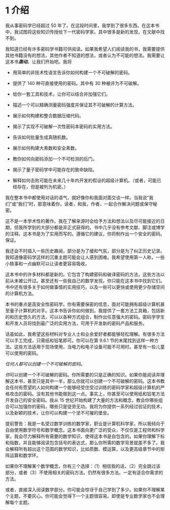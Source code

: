 # 1 介绍

我从事密码学已经超过 50 年了。在这段时间里，我学到了很多东西。在这本书中，我试图将这些知识传授给下一代密码学家。其中很多是新的发现，在文献中找不到。

我知道已经有许多密码学书籍可供阅读。如果我希望人们阅读我的书，我需要提供其他书籍没有的想法，其他作者不知道的想法，或者认为不可能的想法。我需要让这本书***轰动***。让我们开始吧。我将

+   用简单的非技术性语言告诉你如何构建一个不可破解的密码。

+   提供了 140 种可直接使用的密码。其中有 30 种被评为不可破解。

+   给你一套工具和技术，让你可以结合并加强它们。

+   描述一个可以精确测量密码强度并保证其不可破解的计算方法。

+   展示如何构建和整合数据压缩代码。

+   揭示了实现不可破解一次性密码本密码的实用方法。

+   告诉如何批量生成真随机数。

+   展示如何构建大素数和安全素数。

+   教你如何向密码添加一个不可检测的后门。

+   揭示了量子密码学中可能存在的致命缺陷。

+   解释如何击败可能在未来几十年内开发的假设的超级计算机。（或者，可能已经存在，但是被列为机密。）

我在整本书中都使用对话的语气，就好像你和我面对面交谈一样。当我说“我们”或“我们”时，那意味着你，读者，和我，作者，一起合作解决问题或保守秘密。

这不是一本学术性的著作。我在了解来源时会给予方法和想法以及尽可能接近的日期，但我所学到的大部分都是非正式获得的。书中几乎没有参考文献、脚注或博学的注释。这本书是为了实用而写的。遵循它的建议，你将制作出一个安全的密码。保证。

我还会不时插入一些历史趣闻，部分是为了缓和气氛，部分是为了纠正历史记录。我知道像密码学这样的沉重主题可能会让人感到困难。我希望使用第一人称，一些小轶事和一点幽默可以让读者更容易吸收。

这本书中的许多材料都是新的。它包含了构建密码和破译密码的方法，这些方法以前从未被公开过。甚至还有一些我自己的数学发现。你只能在这本书中找到它们。书中还有很多关于如何做事情的实用技巧，以及一些可以更快或使用更少存储空间的计算机方法。

本书的重点是高安全性密码学。你有需要保密的信息，面对可能拥有超级计算机甚至量子计算机的对手。这本书告诉你如何做到。我提供了一套方法工具箱，包括新的和历史悠久的方法，可以以各种方式组合，制作出任意强大的密码。密码学学生和开发人员将找到最广泛的实用方法，可用于开发新的密码产品和服务。

话虽如此，我希望这些材料对专业人士和业余爱好者都能够轻松理解。有很多方法可以手工完成，只需纸和铅笔即可。你可以在第 9.6.1 节的末尾找到这样一种方法。这些方法适用于现场使用，当电力和电子设备可能不可用时。甚至有一些儿童可以使用的密码。

*任何人都可以创建一个不可破解的密码*。

*你*可以创建一个不可破解的密码。你所需要的只是正确的知识。如果你能阅读并理解这本书，甚至只是其中一半，那么你就可以创建一个不可破解的密码。这本书教会任何有愿望的人如何构建一个能够经受住受过训练的密码学家和超级计算机的严格攻击的密码。没有其他书能做到这一点。事实上，你甚至可以使用纸和铅笔方法开发自己的安全密码。我从 15 世纪开始构建了大量的方法和概念，教会你哪些组合可以加强你的密码，哪些只是徒劳无功。我将为你提供一系列经过验证的技术，以及新颖的技术，让你可以构建一个坚不可摧的堡垒。

提前警告：我是一名受过数学训练的数学家，职业是计算机科学家，所以我倾向于自由使用数学符号和数学概念。这本书面向更广泛的受众，不仅仅是工程师和科学家。我会尽力解释所有需要的数学知识，使得这本书是自包含的。如果你理解下标和指数，并且能够阅读包含括号的表达式，那么你所需的数学背景就差不多了。我会解释所有超出这个范围的数学知识，比如质数、模运算，以及更高级章节中的矩阵运算和数学环。

如果你不理解某个数学概念，你有三个选择：（1）相信我的话，（2）完全跳过该部分，或者（3）不使用相关的密码方法。仍然有很多方法。一定有适合你需求的方法。

或者，直接深入阅读数学部分。你可能会惊讶于自己学到了多少。如果你不理解某个主题，不要灰心。你可能会觉得下一个主题很容易。即使是专业数学家也不会理解每个主题。
